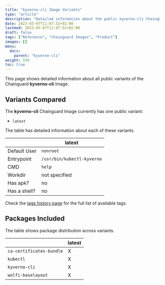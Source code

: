 ```yaml
---
title: "kyverno-cli Image Variants"
type: "article"
description: "Detailed information about the public kyverno-cli Chainguard Image variants"
date: 2023-03-07T11:07:52+02:00
lastmod: 2023-03-07T11:07:52+02:00
draft: false
tags: ["Reference", "Chainguard Images", "Product"]
images: []
menu:
  docs:
    parent: "kyverno-cli"
weight: 550
toc: true
---
```


This page shows detailed information about all public variants of the Chainguard **kyverno-cli** Image.

## Variants Compared
The **kyverno-cli** Chainguard Image currently has one public variant: 

- `latest`

The table has detailed information about each of these variants.

|              | latest                     |
|--------------|----------------------------|
| Default User | `nonroot`                  |
| Entrypoint   | `/usr/bin/kubectl-kyverno` |
| CMD          | `help`                     |
| Workdir      | not specified              |
| Has apk?     | no                         |
| Has a shell? | no                         |

Check the [tags history page](/chainguard/chainguard-images/reference/kyverno-cli/tags_history/) for the full list of available tags.

## Packages Included
The table shows package distribution across variants.

|                          | latest |
|--------------------------|--------|
| `ca-certificates-bundle` | X      |
| `kubectl`                | X      |
| `kyverno-cli`            | X      |
| `wolfi-baselayout`       | X      |
